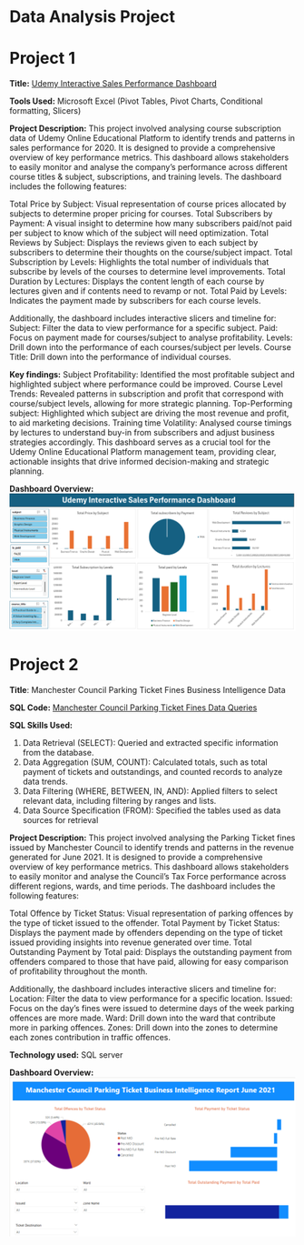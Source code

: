 # Data Analysis Project 
# Project 1
**Title:** [Udemy Interactive Sales Performance Dashboard](https://github.com/Phatiks/Phatiks.github.io/blob/main/udemy_online_education_courses_dataset.xlsx)

**Tools Used:** Microsoft Excel (Pivot Tables, Pivot Charts, Conditional formatting, Slicers)

**Project Description:**
This project involved analysing course subscription data of Udemy Online Educational Platform to identify trends and patterns in sales performance for 2020. It is designed to provide a comprehensive overview of key performance metrics. This dashboard allows stakeholders to easily monitor and analyse the company’s performance across different course titles & subject, subscriptions, and training levels. The dashboard includes the following features:

Total Price by Subject: Visual representation of course prices allocated by subjects to determine proper pricing for courses.
Total Subscribers by Payment: A visual insight to determine how many subscribers paid/not paid per subject to know which of the subject will need optimization.
Total Reviews by Subject: Displays the reviews given to each subject by subscribers to determine their thoughts on the course/subject impact.
Total Subscription by Levels: Highlights the total number of individuals that subscribe by levels of the courses to determine level improvements.
Total Duration by Lectures: Displays the content length of each course by lectures given and if contents need to revamp or not.
Total Paid by Levels: Indicates the payment made by subscribers for each course levels.

Additionally, the dashboard includes interactive slicers and timeline for:
Subject: Filter the data to view performance for a specific subject.
Paid: Focus on payment made for courses/subject to analyse profitability.
Levels: Drill down into the performance of each courses/subject per levels.
Course Title: Drill down into the performance of individual courses.



**Key findings:**
Subject Profitability: Identified the most profitable subject and highlighted subject where performance could be improved.
Course Level Trends: Revealed patterns in subscription and profit that correspond with course/subject levels, allowing for more strategic planning.
Top-Performing subject: Highlighted which subject are driving the most revenue and profit, to aid marketing decisions.
Training time Volatility: Analysed course timings by lectures to understand buy-in from subscribers and adjust business strategies accordingly.
This dashboard serves as a crucial tool for the Udemy Online Educational Platform management team, providing clear, actionable insights that drive informed decision-making and strategic planning.


**Dashboard Overview:**
![Udemy_Dashboard](Udemy_Dashboard.png)

# Project 2

**Title**: Manchester Council Parking Ticket Fines Business Intelligence Data
  
**SQL Code:** [Manchester Council Parking Ticket Fines Data Queries](https://github.com/Phatiks/Phatiks.github.io/blob/main/Manchester%20Council%20Parking%20Ticket%20Fines.sql)

**SQL Skills Used:** 
1. Data Retrieval (SELECT): Queried and extracted specific information from the database.
2. Data Aggregation (SUM, COUNT): Calculated totals, such as total payment of tickets and outstandings, and counted records to analyze data trends.
3. Data Filtering (WHERE, BETWEEN, IN, AND): Applied filters to select relevant data, including filtering by ranges and lists.
4. Data Source Specification (FROM): Specified the tables used as data sources for retrieval
 

**Project Description:**
This project involved analysing the Parking Ticket fines issued by Manchester Council to identify trends and patterns in the revenue generated for June 2021. It is designed to provide a comprehensive overview of key performance metrics. This dashboard allows stakeholders to easily monitor and analyse the Council’s Tax Force performance across different regions, wards, and time periods. The dashboard includes the following features:


Total Offence by Ticket Status: Visual representation of parking offences by the type of ticket issued to the offender.
Total Payment by Ticket Status: Displays the payment made by offenders depending on the type of ticket issued providing insights into revenue generated over time.
Total Outstanding Payment by Total paid: Displays the outstanding payment from offenders compared to those that have paid, allowing for easy comparison of profitability throughout the month.


Additionally, the dashboard includes interactive slicers and timeline for:
Location: Filter the data to view performance for a specific location.
Issued: Focus on the day’s fines were issued to determine days of the week parking offences are more made.
Ward: Drill down into the ward that contribute more in parking offences.
Zones: Drill down into the zones to determine each zones contribution in traffic offences.


**Technology used:** SQL server

**Dashboard Overview:**
![Manchester_Dashboard](Manchester_Dashboard.png)
 
